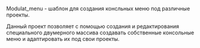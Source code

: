 Modulat_menu - шаблон для создания консльных меню под различные проекты. 

Данный проект позволяет с помощью создания и редактирования специального двумерного массива создавать собственные консольные меню и адаптировать их под свои проекты. 


